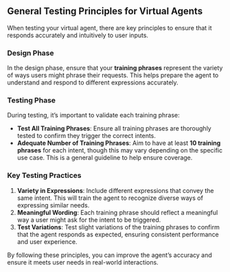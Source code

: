## General Testing Principles for Virtual Agents

When testing your virtual agent, there are key principles to ensure that it responds accurately and intuitively to user inputs.

### Design Phase
In the design phase, ensure that your **training phrases** represent the variety of ways users might phrase their requests. This helps prepare the agent to understand and respond to different expressions accurately.

### Testing Phase
During testing, it’s important to validate each training phrase:

- **Test All Training Phrases**: Ensure all training phrases are thoroughly tested to confirm they trigger the correct intents.
- **Adequate Number of Training Phrases**: Aim to have at least **10 training phrases** for each intent, though this may vary depending on the specific use case. This is a general guideline to help ensure coverage.

### Key Testing Practices
1. **Variety in Expressions**: Include different expressions that convey the same intent. This will train the agent to recognize diverse ways of expressing similar needs.
2. **Meaningful Wording**: Each training phrase should reflect a meaningful way a user might ask for the intent to be triggered.
3. **Test Variations**: Test slight variations of the training phrases to confirm that the agent responds as expected, ensuring consistent performance and user experience.

By following these principles, you can improve the agent’s accuracy and ensure it meets user needs in real-world interactions.
